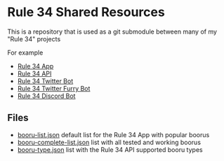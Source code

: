 # Rule 34 Shared Resources

This is a repository that is used as a git submodule between many of my "Rule 34" projects

For example

- [Rule 34 App](https://github.com/AlejandroAkbal/Rule-34-App)
- [Rule 34 API](https://github.com/AlejandroAkbal/Rule-34-API)
- [Rule 34 Twitter Bot](https://twitter.com/Rule34_Bot)
- [Rule 34 Twitter Furry Bot](https://twitter.com/Rule34_FurBot)
- [Rule 34 Discord Bot](https://redirect.r34.app/discord)

## Files

- [booru-list.json](default-booru-list.json) default list for the Rule 34 App with popular boorus
- [booru-complete-list.json](supported-booru-list.json) list with all tested and working boorus
- [booru-type.json](booru-type.json) list with the Rule 34 API supported booru types
